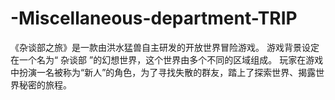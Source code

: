 # -Miscellaneous-department-TRIP
《杂谈部之旅》是一款由洪水猛兽自主研发的开放世界冒险游戏。 游戏背景设定在一个名为“ 杂谈部 ”的幻想世界，这个世界由多个不同的区域组成。 玩家在游戏中扮演一名被称为“新人”的角色，为了寻找失散的群友，踏上了探索世界、揭露世界秘密的旅程。
